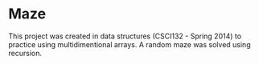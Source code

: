 # Maze

This project was created in data structures (CSCI132 - Spring 2014) to practice using multidimentional
arrays. A random maze was solved using recursion.